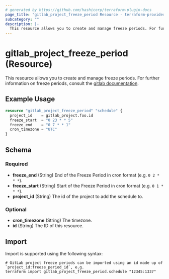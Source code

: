 ```yaml
---
# generated by https://github.com/hashicorp/terraform-plugin-docs
page_title: "gitlab_project_freeze_period Resource - terraform-provider-gitlab"
subcategory: ""
description: |-
  This resource allows you to create and manage freeze periods. For further information on freeze periods, consult the gitlab documentation https://docs.gitlab.com/ee/api/freeze_periods.html#create-a-freeze-period.
---
```


# gitlab_project_freeze_period (Resource)

This resource allows you to create and manage freeze periods. For further information on freeze periods, consult the [gitlab documentation](https://docs.gitlab.com/ee/api/freeze_periods.html#create-a-freeze-period).

## Example Usage

```terraform
resource "gitlab_project_freeze_period" "schedule" {
  project_id    = gitlab_project.foo.id
  freeze_start  = "0 23 * * 5"
  freeze_end    = "0 7 * * 1"
  cron_timezone = "UTC"
}
```

<!-- schema generated by tfplugindocs -->
## Schema

### Required

- **freeze_end** (String) End of the Freeze Period in cron format (e.g. `0 2 * * *`).
- **freeze_start** (String) Start of the Freeze Period in cron format (e.g. `0 1 * * *`).
- **project_id** (String) The id of the project to add the schedule to.

### Optional

- **cron_timezone** (String) The timezone.
- **id** (String) The ID of this resource.

## Import

Import is supported using the following syntax:

```shell
# GitLab project freeze periods can be imported using an id made up of `project_id:freeze_period_id`, e.g.
terraform import gitlab_project_freeze_period.schedule "12345:1337"
```
